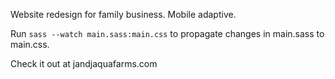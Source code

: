 Website redesign for family business. Mobile adaptive.

Run `sass --watch main.sass:main.css` to propagate changes in main.sass to main.css.

Check it out at jandjaquafarms.com
